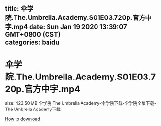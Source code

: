 
title: 伞学院.The.Umbrella.Academy.S01E03.720p.官方中字.mp4
date: Sun Jan 19 2020 13:39:07 GMT+0800 (CST)    
categories: baidu
---

# 伞学院.The.Umbrella.Academy.S01E03.720p.官方中字.mp4
size: 423.50 MB
 伞学院 The Umbrella Academy-伞学院下载-伞学院全集下载-The Umbrella Academy下载
 

[How to download](https://bpcam.bemobtrk.com/go/2ceec3aa-1ca2-46d6-b9ff-aaa5c184517c?jno=4998)